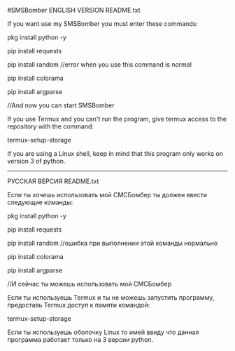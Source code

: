 #SMSBomber
ENGLISH VERSION README.txt

If you want use my SMSBomber you must enter these commands:

pkg install python -y

pip install requests

pip install random      //error when you use this command is normal

pip install colorama

pip install argparse

//And now you can start SMSBomber

If you use Termux and you can't run the program, give termux access to the repository with the command:

termux-setup-storage

If you are using a Linux shell, keep in mind that this program only works on version 3 of python.

-------------------------------------------------

РУССКАЯ ВЕРСИЯ README.txt

Если ты хочешь использовать мой СМСБомбер ты должен ввести следующие команды:

pkg install python -y

pip install requests

pip install random      //ошибка при выполнении этой команды нормально

pip install colorama

pip install argparse

//И сейчас ты можешь использовать мой СМСБомбер

Если ты используешь Termux и ты не можешь запустить программу, предоставь Termux доступ к памяти командой:

termux-setup-storage

Если ты используешь оболочку Linux то имей ввиду что данная программа работает только на 3 версии python.
